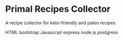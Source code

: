 # Primal Recipes Collector

A recipe collector for keto-friendly and paleo recipes


HTML
bootstrap
Javascript
express node js
postgress


